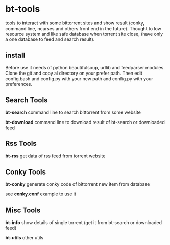 # bt-tools
tools to interact with some bittorrent sites and show result (conky, command line, ncurses and others front end in the future).
Thought to low resource system and like safe database when torrent site close, (have only a one database to feed and search result).


## install
Before use it needs of python beautifulsoup, urllib and feedparser modules.
Clone the git and copy al directory on your prefer path. Then edit config.bash and config.py with your new path and config.py with your preferences.

## Search Tools
**bt-search**    command line to search bittorrent from some website

**bt-download**  command line to download result of bt-search or downloaded feed

## Rss Tools
**bt-rss**            get data of rss feed from torrent website


## Conky Tools
**bt-conky**            generate conky code of bittorrent new item from database


see **conky.conf** example to use it


## Misc Tools
**bt-info**      show details of single torrent (get it from bt-search or downloaded feed)

**bt-utils**     other utils
